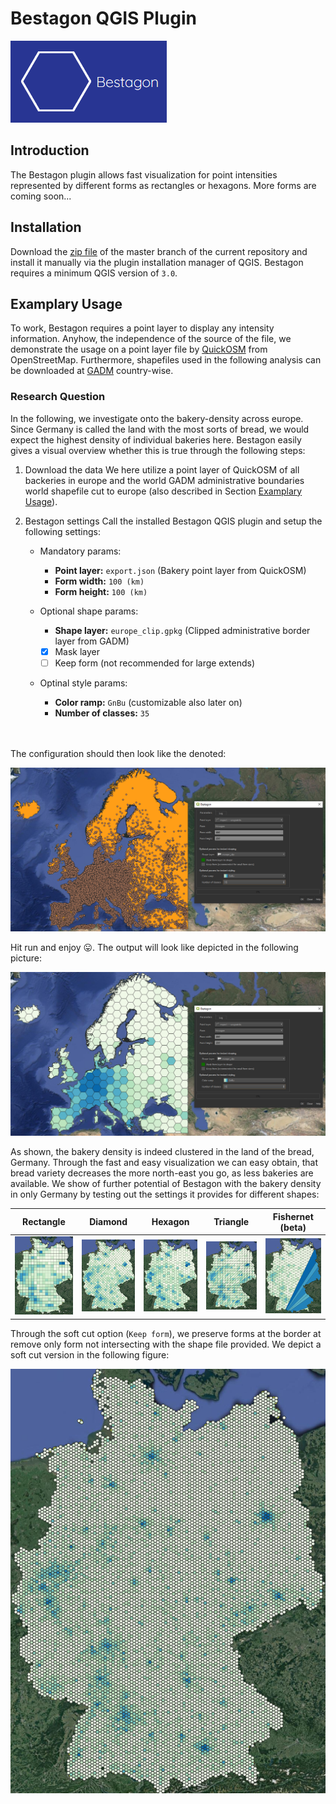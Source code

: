 # Bestagon QGIS Plugin

![Bestagon](readme/bestagon.png)

## Introduction
The Bestagon plugin allows fast visualization for point intensities 
represented by different forms as rectangles or hexagons. More forms 
are coming soon...

## Installation
Download the [zip file](https://github.com/KonstiDE/Bestagon/archive/refs/heads/master.zip)
of the master branch of the current repository and install it manually via the plugin installation
manager of QGIS. Bestagon requires a minimum QGIS version of ``3.0``.

## Examplary Usage
To work, Bestagon requires a point layer to display any intensity information. Anyhow,
the independence of the source of the file, we demonstrate the usage on a point layer file
by [QuickOSM](https://plugins.qgis.org/plugins/QuickOSM/) from OpenStreetMap. Furthermore,
shapefiles used in the following analysis can be downloaded at 
[GADM](https://gadm.org/download_country.html) country-wise.

### Research Question
In the following, we investigate onto the bakery-density across europe. Since Germany is 
called the land with the most sorts of bread, we would expect the highest density of individual
bakeries here. Bestagon easily gives a visual overview whether this is true through the
following steps:

1. Download the data
We here utilize a point layer of QuickOSM of all backeries in europe and the world GADM administrative 
boundaries world shapefile cut to europe (also described in Section [Examplary Usage](#examplary-usage)).

2. Bestagon settings
Call the installed Bestagon QGIS plugin and setup the following settings:
    * Mandatory params:
      * __Point layer:__ ``export.json`` (Bakery point layer from QuickOSM)
      * __Form width:__ ``100 (km)``
      * __Form height:__ ``100 (km)``

    * Optional shape params:
      * __Shape layer:__ ``europe_clip.gpkg`` (Clipped administrative border layer from GADM)
      * [x] Mask layer
      * [ ] Keep form (not recommended for large extends)

    * Optinal style params:
      * __Color ramp:__ ``GnBu`` (customizable also later on)
      * __Number of classes:__ ``35``

\
\
The configuration should then look like the denoted:

![Setup](readme/usage_step_2.PNG)

Hit run and enjoy :stuck_out_tongue:. The output will look like depicted in the following picture:

![Result](readme/usage_result.PNG)

As shown, the bakery density is indeed clustered in the land of the bread, Germany.
Through the fast and easy visualization we can easy obtain, that bread variety decreases the more 
north-east you go, as less bakeries are available. We show of further potential of Bestagon with the bakery density
in only Germany by testing out the settings it provides for different shapes:

|             Rectangle              |             Diamond              |             Hexagon              |             Triangle              |          Fishernet (beta)          |
|:----------------------------------:|:--------------------------------:|:--------------------------------:|:---------------------------------:|:----------------------------------:|
| ![](readme/examples/rectangle.PNG) | ![](readme/examples/diamond.PNG) | ![](readme/examples/hexagon.PNG) | ![](readme/examples/triangle.PNG) | ![](readme/examples/fishernet.PNG) |

Through the soft cut option (``Keep form``), we preserve forms at the border at remove only form not intersecting with
the shape file provided. We depict a soft cut version in the following figure:

![soft_cut](readme/examples/soft_cut.PNG)
